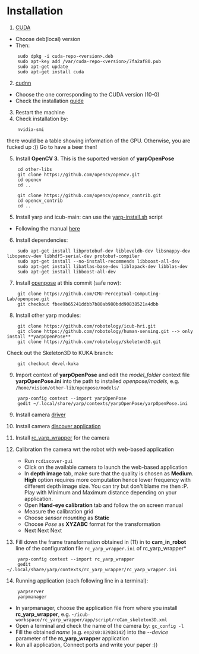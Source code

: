 # Installation
1. [CUDA](https://developer.nvidia.com/cuda-downloads)
- Choose deb(local) version
- Then: 
```
    sudo dpkg -i cuda-repo-<version>.deb
    sudo apt-key add /var/cuda-repo-<version>/7fa2af80.pub
    sudo apt-get update
    sudo apt-get install cuda
```
2. [cudnn](https://developer.nvidia.com/rdp/cudnn-download)
- Choose the one corresponding to the CUDA version (10-0)
- Check the installation [guide](https://docs.nvidia.com/deeplearning/sdk/cudnn-install/index.html)

3. Restart the machine
4. Check installation by:
```
    nvidia-smi
```
there would be a table showing information of the GPU. Otherwise, you are fucked up :)) Go to have a beer then!

5. Install **OpenCV 3**. This is the suported version of **yarpOpenPose**
```
	cd other-libs
	git clone https://github.com/opencv/opencv.git
	cd opencv
	cd ..
	 
	git clone https://github.com/opencv/opencv_contrib.git
	cd opencv_contrib
	cd ..
```

5. Install yarp and icub-main: can use the [yarp-install.sh](https://github.com/towardthesea/KIA_vision_setting/blob/master/yarp-install.sh) script
- Following the manual [here](http://wiki.icub.org/wiki/Linux:Installation_from_sources)

6. Install dependencies:
```
	sudo apt-get install libprotobuf-dev libleveldb-dev libsnappy-dev libopencv-dev libhdf5-serial-dev protobuf-compiler
	sudo apt-get install --no-install-recommends libboost-all-dev
	sudo apt-get install libatlas-base-dev liblapack-dev libblas-dev
	sudo apt-get install libboost-all-dev
```

7. Install [openpose](https://github.com/CMU-Perceptual-Computing-Lab/openpose.git) at this commit (safe now):
```
	git clone https://github.com/CMU-Perceptual-Computing-Lab/openpose.git
	git checkout fbee9b65241ddbb7b80ab980bdd90838521a4dbb 
```

8. Install other yarp modules:
```
	git clone https://github.com/robotology/icub-hri.git
	git clone https://github.com/robotology/human-sensing.git --> only install **yarpOpenPose**
	git clone https://github.com/robotology/skeleton3D.git
```
Check out the Skeleton3D to KUKA branch: 
```
	git checkout devel-kuka
```
9. Import context of **yarpOpenPose** and edit the *model_folder* context file **yarpOpenPose.ini** into the path to installed *openpose/models*, e.g. `/home/vision/other-lib/openpose/models/`
```
	yarp-config context --import yarpOpenPose
	gedit ~/.local/share/yarp/contexts/yarpOpenPose/yarpOpenPose.ini
```

9. Install camera [driver](https://github.com/roboception/rc_genicam_api.git)
10. Install camera [discover application](https://github.com/roboception/rcdiscover)

11. Install [rc_yarp_wrapper](https://github.com/robotology-playground/rc_yarp_wrapper) for the camera

12. Calibration the camera wrt the robot with web-based application
    - Run `rcdiscover-gui`
    - Click on the available camera to launch the web-based application
    - In **depth image** tab, make sure that the quality is chosen as **Medium**. **High** option requires more computation hence lower frequency with different depth image size. You can try but don't blame me then :P. Play with Minimum and Maximum distance depending on your application.
    - Open **Hand-eye calibration** tab and follow the on screen manual
	- Measure the calibration grid
	- Choose *sensor mounting* as **Static**
	- Choose *Pose* as **XYZABC** format for the transformation
	- Next Next Next



13. Fill down the frame transformation obtained in (11) in to **cam_in_robot** line of the configuration file `rc_yarp_wrapper.ini` of rc_yarp_wrapper* 
```
	yarp-config context --import rc_yarp_wrapper
	gedit ~/.local/share/yarp/contexts/rc_yarp_wrapper/rc_yarp_wrapper.ini
```
14. Running application (each following line in a terminal):
```
	yarpserver 
	yarpmanager
```
- In yarpmanager, choose the application file from where you install **rc_yarp_wrapper**, e.g. `~/icub-workspace/rc_yarp_wrapper/app/script/rcCam_skeleton3D.xml`
- Open a terminal and check the name of the camera by: `gc_config -l`
- Fill the obtained *name* (e.g. `enp2s0:02938142`) into the *--device* parameter of the **rc_yarp_wrapper** application
- Run all application, Connect ports and write your paper :))


